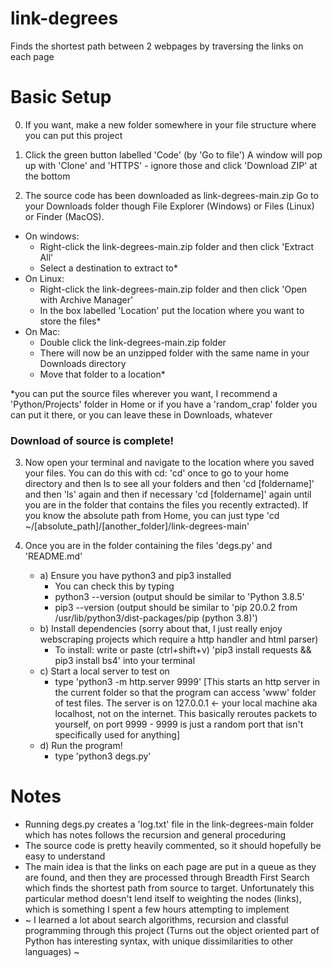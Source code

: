 # link-degrees
Finds the shortest path between 2 webpages by traversing the links on each page

# Basic Setup
0) If you want, make a new folder somewhere in your file structure where you can put this project

1) Click the green button labelled 'Code' (by 'Go to file')
A window will pop up with 'Clone' and 'HTTPS' - ignore those and click 'Download ZIP' at the bottom

2) The source code has been downloaded as link-degrees-main.zip
Go to your Downloads folder though File Explorer (Windows) or Files (Linux) or Finder (MacOS).
* On windows:
	- Right-click the link-degrees-main.zip folder and then click 'Extract All'
	- Select a destination to extract to*
* On Linux:
	* Right-click the link-degrees-main.zip folder and then click 'Open with Archive Manager'
	* In the box labelled 'Location' put the location where you want to store the files\*
* On Mac:
	* Double click the link-degrees-main.zip folder
	* There will now be an unzipped folder with the same name in your Downloads directory
	* Move that folder to a location*

\*you can put the source files wherever you want, I recommend a 'Python/Projects' folder in Home or if you have a 'random_crap' folder you can put it there, or you can leave these in Downloads, whatever

### Download of source is complete!

3) Now open your terminal and navigate to the location where you saved your files. You can do this with cd: 'cd' once to go to your home directory and then ls to see all your folders and then 'cd \[foldername\]' and then 'ls' again and then if necessary 'cd \[foldername\]' again until you are in the folder that contains the files you recently extracted). If you know the absolute path from Home, you can just type 'cd ~/\[absolute_path\]/\[another_folder\]/link-degrees-main'

4) Once you are in the folder containing the files 'degs.py' and 'README.md'
	* a) Ensure you have python3 and pip3 installed
		* You can check this by typing 
		* python3 --version (output should be similar to 'Python 3.8.5'
		* pip3 --version (output should be similar to 'pip 20.0.2 from /usr/lib/python3/dist-packages/pip (python 3.8)')
	* b) Install dependencies (sorry about that, I just really enjoy webscraping projects which require a http handler and html parser)
		* To install: write or paste (ctrl+shift+v) 'pip3 install requests && pip3 install bs4' into your terminal
	* c) Start a local server to test on
		* type 'python3 -m http.server 9999' \[This starts an http server in the current folder so that the program can access 'www' folder of test files. The server is on 127.0.0.1 <- your local machine aka localhost, not on the internet. This basically reroutes packets to yourself, on port 9999 - 9999 is just a random port that isn't specifically used for anything\]
	* d) Run the program!
		* type 'python3 degs.py'

# Notes
- Running degs.py creates a 'log.txt' file in the link-degrees-main folder which has notes follows the recursion and general proceduring
- The source code is pretty heavily commented, so it should hopefully be easy to understand
- The main idea is that the links on each page are put in a queue as they are found, and then they are processed through Breadth First Search which finds the shortest path from source to target. Unfortunately this particular method doesn't lend itself to weighting the nodes (links), which is something I spent a few hours attempting to implement
- ~ I learned a lot about search algorithms, recursion and classful programming through this project (Turns out the object oriented part of Python has interesting syntax, with unique dissimilarities to other languages) ~
